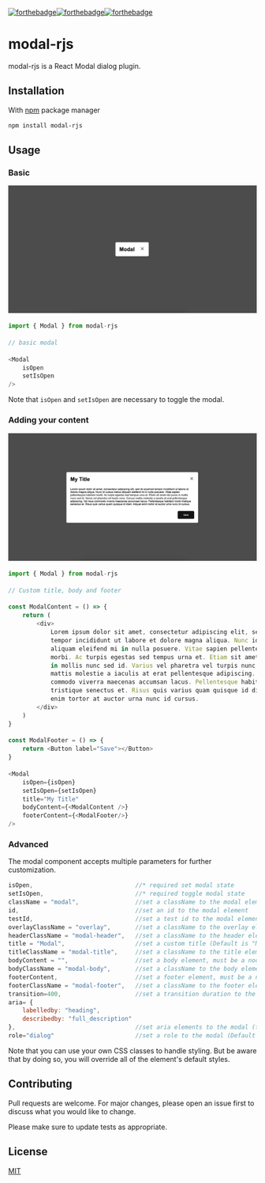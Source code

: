 [![forthebadge](https://forthebadge.com/images/badges/made-with-javascript.svg)](https://forthebadge.com)[![forthebadge](https://forthebadge.com/images/badges/uses-css.svg)](https://forthebadge.com)[![forthebadge](https://forthebadge.com/images/badges/certified-yourboyserge.svg)](https://forthebadge.com)

# modal-rjs

modal-rjs is a React Modal dialog plugin.

## Installation

With [npm](https://www.npmjs.com) package manager

```bash
npm install modal-rjs
```

## Usage

### Basic

![Basic Modal](./basic-modal.png)

```javascript
import { Modal } from modal-rjs

// basic modal

<Modal
    isOpen
    setIsOpen
/>
```

Note that `isOpen` and `setIsOpen` are necessary to toggle the modal.

### Adding your content

![Basic Content Modal](./custom-elements.png)

```javascript
import { Modal } from modal-rjs

// Custom title, body and footer

const ModalContent = () => {
    return (
        <div>
            Lorem ipsum dolor sit amet, consectetur adipiscing elit, sed do eiusmod
            tempor incididunt ut labore et dolore magna aliqua. Nunc id cursus metus
            aliquam eleifend mi in nulla posuere. Vitae sapien pellentesque habitant
            morbi. Ac turpis egestas sed tempus urna et. Etiam sit amet nisl purus
            in mollis nunc sed id. Varius vel pharetra vel turpis nunc. Cursus
            mattis molestie a iaculis at erat pellentesque adipiscing. Vel risus
            commodo viverra maecenas accumsan lacus. Pellentesque habitant morbi
            tristique senectus et. Risus quis varius quam quisque id diam. Aliquet
            enim tortor at auctor urna nunc id cursus.
        </div>
    )
}

const ModalFooter = () => {
    return <Button label="Save"></Button>
}

<Modal
    isOpen={isOpen}
    setIsOpen={setIsOpen}
    title="My Title"
    bodyContent={<ModalContent />}
    footerContent={<ModalFooter/>}
/>
```

### Advanced

The modal component accepts multiple parameters for further customization.

```javascript
isOpen,                             //* required set modal state
setIsOpen,                          //* required toggle modal state
className = "modal",                //set a className to the modal elemen (Default is "modal")
id,                                 //set an id to the modal element
testId,                             //set a test id to the modal element
overlayClassName = "overlay",       //set a className to the overlay element (Default is "overlay")
headerClassName = "modal-header",   //set a className to the header element (Default is "modal-header")
title = "Modal",                    //set a custom title (Default is "Modal")
titleClassName = "modal-title",     //set a className to the title element (Default is "modal-title")
bodyContent = "",                   //set a body element, must be a node, can be plain HTML, a function returning HTML or a React component (Default is an empty string "")
bodyClassName = "modal-body",       //set a className to the body element (Default is "modal-body")
footerContent,                      //set a footer element, must be a node, can be plain HTML, a function returning HTML or a React component (Default is an empty string "")
footerClassName = "modal-footer",   //set a className to the footer element (Default is "modal-footer")
transition=400,                     //set a transition duration to the appearance of the modal (Default is 400ms)
aria= {
    labelledby: "heading",
    describedby: "full_description"
},                                  //set aria elements to the modal (these are the default)
role="dialog"                       //set a role to the modal (Default is "dialog")
```

Note that you can use your own CSS classes to handle styling. But be aware that by doing so, you will override all of the element's default styles.

## Contributing

Pull requests are welcome. For major changes, please open an issue first
to discuss what you would like to change.

Please make sure to update tests as appropriate.

## License

[MIT](https://choosealicense.com/licenses/mit/)
